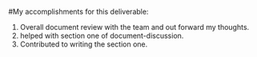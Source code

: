 #My accomplishments for this deliverable:
1. Overall document review with the team and out forward my thoughts. 
2. helped with section one of document-discussion.
3. Contributed to writing the section one.